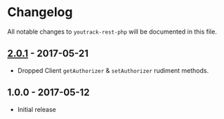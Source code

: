 # Changelog

All notable changes to `youtrack-rest-php` will be documented in this file.

## [2.0.1] - 2017-05-21

- Dropped Client `getAuthorizer` & `setAuthorizer` rudiment methods.

## 1.0.0 - 2017-05-12

- Initial release

[2.0.1]: https://github.com/cybercog/youtrack-rest-php/compare/1.0.0...2.0.1